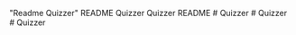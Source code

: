 "Readme Quizzer" 
R E A D M E   Q u i z z e r  
 Q u i z z e r   R E A D M E  
 #   Q u i z z e r  
 #   Q u i z z e r  
 #   Q u i z z e r  
 